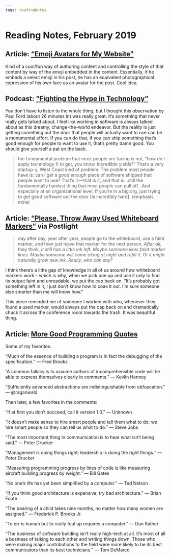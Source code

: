 ```yaml
---
tags: readingNotes
---
```


# Reading Notes, February 2019

## Article: [“Emoji Avatars for My Website”](https://aaronparecki.com/2019/02/25/9/emoji)

Kind of a cool/fun way of authoring content and controlling the style of that content by way of the emoji embedded in the content. Essentially, if he embeds a select emoji in his post, he has an equivalent photographical expression of  his own face as an avatar for the post. Cool idea.

## Podcast: [“Fighting the Hype in Technology”](https://postlight.com/trackchanges/podcast/fighting-the-hype)

You don’t have to listen to the whole thing, but I thought this observation by Paul Ford (about 26 minutes in) was really great. It’s something that never really gets talked about. I feel like working in software is always talked about as this dreamy, change-the-world endeavor. But the reality is just getting something out the door that people will actually want to use can be a monumental effort. If you can do that, if you can ship something that’s good enough for people to want to use it, that’s pretty damn good. You should give yourself a pat on the back.

> the fundamental problem that most people are facing is not, “how do I apply technology X to get, you know, incredible yields?” That’s a very startup-y, West Coast kind of problem. The problem most people have is: can I get a *good enough* piece of software shipped that people want to use?  That’s it — that is it, and that is...still the fundamentally hardest thing that most people can pull off...And especially at an organizational level. If you’re in a big org, just trying to get good software out the door [is incredibly hard]. (emphasis mine)

## Article: [“Please, Throw Away Used Whiteboard Markers”](https://postlight.com/trackchanges/please-throw-away-used-whiteboard-markers) via Postlight

> day after day, year after year, people go to the whiteboard, use a faint marker, and then just leave that marker for the next person. _After all_, they think, _it still has a little ink left. Maybe someone likes faint marker lines. Maybe someone will come along at night and refill it. Or it might naturally grow new ink. Really, who can say?_

I think there’s a little gap of knowledge in all of us around how whiteboard markers work – which is why, when we pick one up and use it only to find its output faint and unreadable, we put the cap back on. “It’s probably got something left in it, I just don’t know how to coax it out. I’m sure someone else smarter than me will know how.”

This piece reminded me of someone I worked with who, whenever they found a used marker, would always put the cap back on and dramatically chuck it across the conference room towards the trash. It was beautiful thing.

## Article: [More Good Programming Quotes](https://henrikwarne.com/2016/04/17/more-good-programming-quotes/)

Some of my favorites:

“Much of the essence of building a program is in fact the debugging of the specification.” — Fred Brooks

“A common fallacy is to assume authors of incomprehensible code will be able to express themselves clearly in comments.” — Kevlin Henney

“Sufficiently advanced abstractions are indistinguishable from obfuscation.” — @raganwald

Then later, a few favorites in the comments:

“If at first you don’t succeed, call it version 1.0.” — Unknown

“It doesn’t make sense to hire smart people and tell them what to do; we hire smart people so they can tell us what to do.” — Steve Jobs

“The most important thing in communication is to hear what isn’t being said.” — Peter Drucker

“Management is doing things right; leadership is doing the right things.“ — Peter Drucker

“Measuring programming progress by lines of code is like measuring aircraft building progress by weight.” — Bill Gates

“No one’s life has yet been simplified by a computer.” — Ted Nelson

“If you think good architecture is expensive, try bad architecture.” — Brian Foote

“The bearing of a child takes nine months, no matter how many women are assigned.”  — Frederick P. Brooks Jr.

“To err is human but to really foul up requires a computer.” — Dan Rather

“The business of software building isn’t really high-tech at all. It’s most of all a business of talking to each other and writing things down. Those who were making major contributions to the field were more likely to be its best communicators than its best technicians.” — Tom DeMarco
